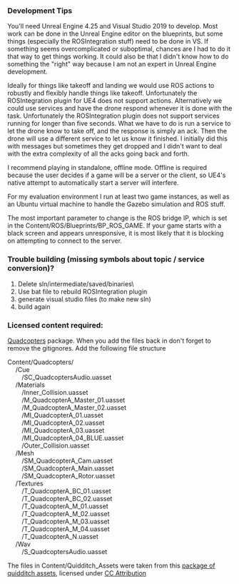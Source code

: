 
### Development Tips
You'll need Unreal Engine 4.25 and Visual Studio 2019 to develop. Most work can be done in the Unreal Engine editor on the blueprints, but some things (especially the ROSIntegration stuff)
need to be done in VS. If something seems overcomplicated or suboptimal, chances are I had to do it that way to get things working. It could also be that I didn't know how to do something 
the "right" way because I am not an expert in Unreal Engine development.

Ideally for things like takeoff and landing we would use ROS actions to robustly and flexibly handle things like takeoff. Unfortunately the ROSIntegration plugin for UE4 does not support actions.
Alternatively we could use services and have the drone respond whenever it is done with the task. Unfortunately the ROSIntegration plugin does not support services running for longer than five seconds.
What we have to do is run a service to let the drone know to take off, and the response is simply an ack. Then the drone will use a different service to let us know it finished.
I initially did this with messages but sometimes they get dropped and I didn't want to deal with the extra complexity of all the acks going back and forth.

I recommend playing in standalone, offline mode. Offline is required because the user decides if a game will be a server or the client, so UE4's native attempt to automatically start a server will interfere.

For my evaluation environment I run at least two game instances, as well as an Ubuntu virtual machine to handle the Gazebo simulation and ROS stuff.

The most important parameter to change is the ROS bridge IP, which is set in the Content/ROS/Blueprints/BP_ROS_GAME. If your game starts with a black screen and appears unresponsive, it is most likely
that it is blocking on attempting to connect to the server.

### Trouble building (missing symbols about topic / service conversion)?

1. Delete sln/intermediate/saved/binaries\
1. Use bat file to rebuild ROSIntegration plugin
1. generate visual studio files (to make new sln)
1. build again

### Licensed content required:
[Quadcopters](https://unrealengine.com/marketplace/en-US/product/quadcopters) package. When you add the files back in don't forget to remove the gitignores. Add the following file structure

Content/Quadcopters/ \
&emsp;    /Cue \
&emsp;&emsp;        /SC_QuadcoptersAudio.uasset \
&emsp;    /Materials \
&emsp;&emsp;        /Inner_Collision.uasset \
&emsp;&emsp;        /M_QuadcopterA_Master_01.uasset \
&emsp;&emsp;        /M_QuadcopterA_Master_02.uasset \
&emsp;&emsp;        /MI_QuadcopterA_01.uasset \
&emsp;&emsp;        /MI_QuadcopterA_02.uasset \
&emsp;&emsp;        /MI_QuadcopterA_03.uasset \
&emsp;&emsp;        /MI_QuadcopterA_04_BLUE.uasset \
&emsp;&emsp;        /Outer_Collision.uasset \
&emsp;    /Mesh \
&emsp;&emsp;        /SM_QuadcopterA_Cam.uasset \
&emsp;&emsp;        /SM_QuadcopterA_Main.uasset \
&emsp;&emsp;        /SM_QuadcopterA_Rotor.uasset \
&emsp;    /Textures \
&emsp;&emsp;        /T_QuadcopterA_BC_01.uasset \
&emsp;&emsp;        /T_QuadcopterA_BC_02.uasset \
&emsp;&emsp;        /T_QuadcopterA_M_01.uasset \
&emsp;&emsp;        /T_QuadcopterA_M_02.uasset \
&emsp;&emsp;        /T_QuadcopterA_M_03.uasset \
&emsp;&emsp;        /T_QuadcopterA_M_04.uasset \
&emsp;&emsp;        /T_QuadcopterA_N.uasset \
&emsp;    /Wav \
&emsp;&emsp;        /S_QuadcoptersAudio.uasset



The files in Content/Quidditch_Assets were taken from this [package of quidditch assets](https://sketchfab.com/3d-models/quidditch-assets-1bd62f6e20c8414484b9ede6a3458f78), licensed under [CC Attribution](https://creativecommons.org/licenses/by/4.0/)
